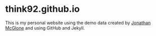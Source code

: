 think92.github.io
=====================
This is my personal website using the demo data created by [Jonathan McGlone](http://jmcglone.com) and using GitHub and Jekyll.
